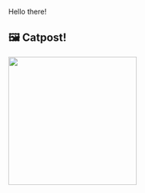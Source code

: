 Hello there!



## 🖼️ Catpost!

<sub>
    <img src="https://cdn2.thecatapi.com/images/a9h.jpg" height="256">
</sub>

